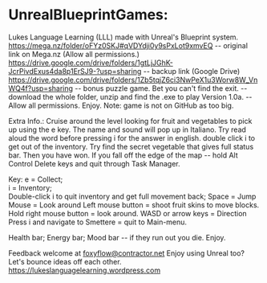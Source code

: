 # UnrealBlueprintGames:
Lukes Language Learning (LLL) made with Unreal's Blueprint system.
https://mega.nz/folder/oFYz0SKJ#qVDYdji0y9sPxLot9xmvEQ -- original link on Mega.nz (Allow all permissions.)
https://drive.google.com/drive/folders/1gtLjJGhK-JcrPivdExus4da8p1ErSJ9-?usp=sharing -- backup link (Google Drive)
https://drive.google.com/drive/folders/1Zb5tqjZ6ci3NwPeX1u3Worw8W_VnWQ4f?usp=sharing -- bonus puzzle game. Bet you can't find the exit.
-- download the whole folder, unzip and find the .exe to play Version 1.0a. -- Allow all permissions. Enjoy.
Note: game is not on GitHub as too big.

Extra Info.:
Cruise around the level looking for fruit and vegetables to pick up using the e key. The name and sound will pop up in Italiano. 
Try read aloud the word before pressing i for the answer in english. double click i to get out of the inventory.
Try find the secret vegetable that gives full status bar. Then you have won. 
If you fall off the edge of the map -- hold Alt Control Delete keys and quit through Task Manager.  

Key:
e = Collect;  
i = Inventory;  
Double-click i to quit inventory and get full movement back; 
Space = Jump 
Mouse = Look around
Left mouse button = shoot fruit skins to move blocks.
Hold right mouse button = look around.
WASD or arrow keys = Direction 
Press i and navigate to Smettere = quit to Main-menu.

Health bar; Energy bar; Mood bar -- if they run out you die.
Enjoy.

Feedback welcome at foxyflow@contractor.net
Enjoy using Unreal too? Let's bounce ideas off each other.
https://lukeslanguagelearning.wordpress.com

